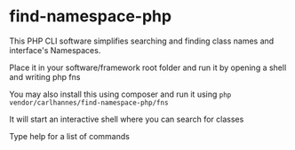 # find-namespace-php

This PHP CLI software simplifies searching and finding class names
and interface's Namespaces.

Place it in your software/framework root folder and run it by opening
a shell and writing php fns

You may also install this using composer and run it using
`php vendor/carlhannes/find-namespace-php/fns`

It will start an interactive shell where you can search for classes

Type help for a list of commands
